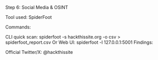 Step 6: Social Media & OSINT

Tool used: SpiderFoot

Commands:

CLI quick scan:
spiderfoot -s hackthissite.org -o csv > spiderfoot_report.csv
Or Web UI:
spiderfoot -l 127.0.0.1:5001
Findings:

Official Twitter/X: @hackthissite
